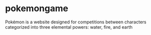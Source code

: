 # pokemongame
Pokémon is a website designed for competitions between characters categorized into three elemental powers: water, fire, and earth
